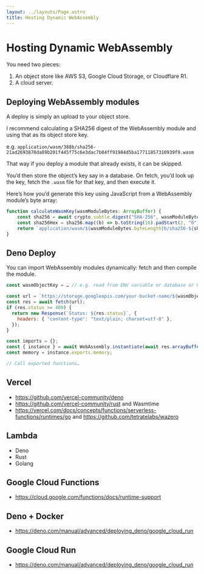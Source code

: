 ```yaml
---
layout: ../layouts/Page.astro
title: Hosting Dynamic WebAssembly
---
```


# Hosting Dynamic WebAssembly

You need two pieces:

1. An object store like AWS S3, Google Cloud Storage, or Cloudflare R1.
2. A cloud server.

## Deploying WebAssembly modules

A deploy is simply an upload to your object store.

I recommend calculating a SHA256 digest of the WebAssembly module and using that as its object store key.

e.g. `application/wasm/388b/sha256-21ad2693870da89b201f445f75c6e3dac7b04ff91984d5ba17711857310939f9.wasm`

That way if you deploy a module that already exists, it can be skipped.

You’d then store the object’s key say in a database. On fetch, you’d look up the key, fetch the `.wasm` file for that key, and then execute it.

Here’s how you’d generate this key using JavaScript from a WebAssembly module’s byte array:

```ts
function calculateWasmKey(wasmModuleBytes: ArrayBuffer) {
	const sha256 = await crypto.subtle.digest("SHA-256", wasmModuleBytes);
	const sha256Hex = sha256.map((b) => b.toString(16).padStart(2, "0")).join("");
	return `application/wasm/${wasmModuleBytes.byteLength}b/sha256-${sha256Hex}.wasm`;
}
```

## Deno Deploy

You can import WebAssembly modules dynamically: fetch and then compile the module.

```js
const wasmObjectKey = … // e.g. read from ENV variable or database or URL

const url = `https://storage.googleapis.com/your-bucket-name/${wasmObjectKey}`;
const res = await fetch(url);
if (res.status >= 400) {
  return new Response(`Status: ${res.status}`, {
	headers: { "content-type": "text/plain; charset=utf-8" },
  });
}

const imports = {};
const { instance } = await WebAssembly.instantiate(await res.arrayBuffer(), imports);
const memory = instance.exports.memory;

// Call exported functions…
```

## Vercel

- https://github.com/vercel-community/deno
- https://github.com/vercel-community/rust and Wasmtime
- https://vercel.com/docs/concepts/functions/serverless-functions/runtimes/go and https://github.com/tetratelabs/wazero

## Lambda

- Deno
- Rust
- Golang

## Google Cloud Functions

- https://cloud.google.com/functions/docs/runtime-support

## Deno + Docker

- https://deno.com/manual/advanced/deploying_deno/google_cloud_run

## Google Cloud Run

- https://deno.com/manual/advanced/deploying_deno/google_cloud_run
